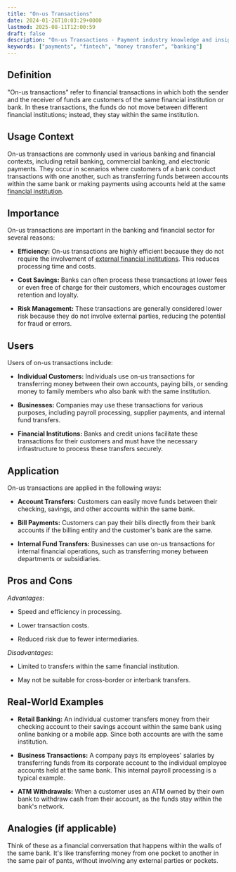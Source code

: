 ```yaml
---
title: "On-us Transactions"
date: 2024-01-26T10:03:29+0000
lastmod: 2025-08-11T12:00:59
draft: false
description: "On-us Transactions - Payment industry knowledge and insights"
keywords: ["payments", "fintech", "money transfer", "banking"]
---
```


## Definition

"On-us transactions" refer to financial transactions in which both the sender and the receiver of funds are customers of the same financial institution or bank. In these transactions, the funds do not move between different financial institutions; instead, they stay within the same institution.

## Usage Context

On-us transactions are commonly used in various banking and financial contexts, including retail banking, commercial banking, and electronic payments. They occur in scenarios where customers of a bank conduct transactions with one another, such as transferring funds between accounts within the same bank or making payments using accounts held at the same [financial institution](https://faisalkhanllc.xyz/resources/payments-wiki/f/financial-institution-fi/).

## Importance

On-us transactions are important in the banking and financial sector for several reasons:

- **Efficiency:** On-us transactions are highly efficient because they do not require the involvement of [external financial institutions](https://faisalkhanllc.xyz/resources/payments-wiki/r/receiving-depository-financial-institution-rdfi/). This reduces processing time and costs.

- **Cost Savings:** Banks can often process these transactions at lower fees or even free of charge for their customers, which encourages customer retention and loyalty.

- **Risk Management:** These transactions are generally considered lower risk because they do not involve external parties, reducing the potential for fraud or errors.

## Users

Users of on-us transactions include:

- **Individual Customers:** Individuals use on-us transactions for transferring money between their own accounts, paying bills, or sending money to family members who also bank with the same institution.

- **Businesses:** Companies may use these transactions for various purposes, including payroll processing, supplier payments, and internal fund transfers.

- **Financial Institutions:** Banks and credit unions facilitate these transactions for their customers and must have the necessary infrastructure to process these transfers securely.

## Application

On-us transactions are applied in the following ways:

- **Account Transfers:** Customers can easily move funds between their checking, savings, and other accounts within the same bank.

- **Bill Payments:** Customers can pay their bills directly from their bank accounts if the billing entity and the customer's bank are the same.

- **Internal Fund Transfers:** Businesses can use on-us transactions for internal financial operations, such as transferring money between departments or subsidiaries.

## Pros and Cons

*Advantages*:

- Speed and efficiency in processing.

- Lower transaction costs.

- Reduced risk due to fewer intermediaries.

*Disadvantages*:

- Limited to transfers within the same financial institution.

- May not be suitable for cross-border or interbank transfers.

## Real-World Examples

- **Retail Banking:** An individual customer transfers money from their checking account to their savings account within the same bank using online banking or a mobile app. Since both accounts are with the same institution.

- **Business Transactions:** A company pays its employees' salaries by transferring funds from its corporate account to the individual employee accounts held at the same bank. This internal payroll processing is a typical example.

- **ATM Withdrawals:** When a customer uses an ATM owned by their own bank to withdraw cash from their account, as the funds stay within the bank's network.

## Analogies (if applicable)

Think of these as a financial conversation that happens within the walls of the same bank. It's like transferring money from one pocket to another in the same pair of pants, without involving any external parties or pockets.